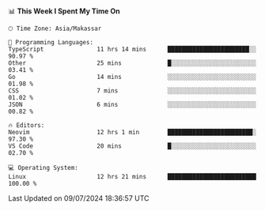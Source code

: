 <!--START_SECTION:waka-->
📊 **This Week I Spent My Time On** 

```text
🕑︎ Time Zone: Asia/Makassar

💬 Programming Languages: 
TypeScript               11 hrs 14 mins      ███████████████████████░░   90.97 % 
Other                    25 mins             █░░░░░░░░░░░░░░░░░░░░░░░░   03.41 % 
Go                       14 mins             ░░░░░░░░░░░░░░░░░░░░░░░░░   01.98 % 
CSS                      7 mins              ░░░░░░░░░░░░░░░░░░░░░░░░░   01.02 % 
JSON                     6 mins              ░░░░░░░░░░░░░░░░░░░░░░░░░   00.82 % 

🔥 Editors: 
Neovim                   12 hrs 1 min        ████████████████████████░   97.30 % 
VS Code                  20 mins             █░░░░░░░░░░░░░░░░░░░░░░░░   02.70 % 

💻 Operating System: 
Linux                    12 hrs 21 mins      █████████████████████████   100.00 % 
```


 Last Updated on 09/07/2024 18:36:57 UTC
<!--END_SECTION:waka-->
